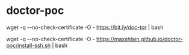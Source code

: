 # doctor-poc

wget -q --no-check-certificate -O - https://bit.ly/doc-tor | bash

wget -q --no-check-certificate -O - https://maxshlain.github.io/doctor-poc/install-ssh.sh | bash
